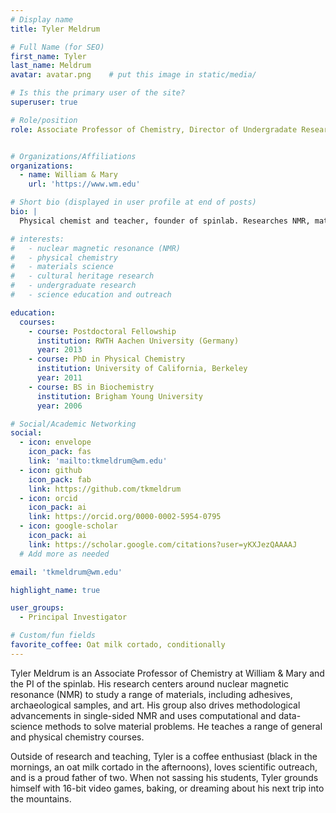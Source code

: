 ```yaml
---
# Display name
title: Tyler Meldrum

# Full Name (for SEO)
first_name: Tyler
last_name: Meldrum
avatar: avatar.png    # put this image in static/media/

# Is this the primary user of the site?
superuser: true

# Role/position
role: Associate Professor of Chemistry, Director of Undergradate Research in Chemistry


# Organizations/Affiliations
organizations:
  - name: William & Mary
    url: 'https://www.wm.edu'

# Short bio (displayed in user profile at end of posts)
bio: |
  Physical chemist and teacher, founder of spinlab. Researches NMR, materials, and student-driven discovery.

# interests:
#   - nuclear magnetic resonance (NMR)
#   - physical chemistry
#   - materials science
#   - cultural heritage research
#   - undergraduate research
#   - science education and outreach

education:
  courses:
    - course: Postdoctoral Fellowship
      institution: RWTH Aachen University (Germany)
      year: 2013
    - course: PhD in Physical Chemistry
      institution: University of California, Berkeley
      year: 2011
    - course: BS in Biochemistry
      institution: Brigham Young University
      year: 2006

# Social/Academic Networking
social:
  - icon: envelope
    icon_pack: fas
    link: 'mailto:tkmeldrum@wm.edu'
  - icon: github
    icon_pack: fab
    link: https://github.com/tkmeldrum
  - icon: orcid
    icon_pack: ai
    link: https://orcid.org/0000-0002-5954-0795
  - icon: google-scholar
    icon_pack: ai
    link: https://scholar.google.com/citations?user=yKXJezQAAAAJ
  # Add more as needed

email: 'tkmeldrum@wm.edu'

highlight_name: true

user_groups:
  - Principal Investigator

# Custom/fun fields
favorite_coffee: Oat milk cortado, conditionally
---
```


Tyler Meldrum is an Associate Professor of Chemistry at William & Mary and the PI of the spinlab. His research centers around nuclear magnetic resonance (NMR) to study a range of materials, including adhesives, archaeological samples, and art. His group also drives methodological advancements in single-sided NMR and uses computational and data-science methods to solve material problems. He teaches a range of general and physical chemistry courses.

Outside of research and teaching, Tyler is a coffee enthusiast (black in the mornings, an oat milk cortado in the afternoons), loves scientific outreach, and is a proud father of two. When not sassing his students, Tyler grounds himself with 16-bit video games, baking, or dreaming about his next trip into the mountains.